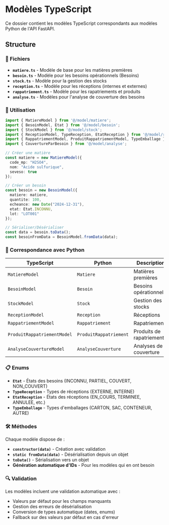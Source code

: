 # Modèles TypeScript

Ce dossier contient les modèles TypeScript correspondants aux modèles Python de l'API FastAPI.

## Structure

### 📁 Fichiers

- **`matiere.ts`** - Modèle de base pour les matières premières
- **`besoin.ts`** - Modèle pour les besoins opérationnels (Besoins)
- **`stock.ts`** - Modèle pour la gestion des stocks
- **`reception.ts`** - Modèle pour les réceptions (internes et externes)
- **`rappatriement.ts`** - Modèle pour les rapatriements et produits
- **`analyse.ts`** - Modèles pour l'analyse de couverture des besoins

### 🔧 Utilisation

```typescript
import { MatiereModel } from '@/model/matiere';
import { BesoinModel, Etat } from '@/model/besoin';
import { StockModel } from '@/model/stock';
import { ReceptionModel, TypeReception, EtatReception } from '@/model/reception';
import { RappatriementModel, ProduitRappatriementModel, TypeEmballage } from '@/model/rappatriement';
import { CouvertureParBesoin } from '@/model/analyse';

// Créer une matière
const matiere = new MatiereModel({
  code_mp: "H2SO4",
  nom: "Acide sulfurique",
  seveso: true
});

// Créer un besoin
const besoin = new BesoinModel({
  matiere: matiere,
  quantite: 100,
  echeance: new Date("2024-12-31"),
  etat: Etat.INCONNU,
  lot: "LOT001"
});

// Sérialiser/Désérialiser
const data = besoin.toData();
const besoinFromData = BesoinModel.fromData(data);
```

### 🔄 Correspondance avec Python

| TypeScript | Python | Description |
|------------|--------|-------------|
| `MatiereModel` | `Matiere` | Matières premières |
| `BesoinModel` | `Besoin` | Besoins opérationnels |
| `StockModel` | `Stock` | Gestion des stocks |
| `ReceptionModel` | `Reception` | Réceptions |
| `RappatriementModel` | `Rappatriement` | Rapatriements |
| `ProduitRappatriementModel` | `ProduitRappatriement` | Produits de rapatriement |
| `AnalyseCouvertureModel` | `AnalyseCouverture` | Analyses de couverture |

### 📋 Enums

- **`Etat`** - États des besoins (INCONNU, PARTIEL, COUVERT, NON_COUVERT)
- **`TypeReception`** - Types de réceptions (EXTERNE, INTERNE)
- **`EtatReception`** - États des réceptions (EN_COURS, TERMINEE, ANNULEE, etc.)
- **`TypeEmballage`** - Types d'emballages (CARTON, SAC, CONTENEUR, AUTRE)

### 🛠️ Méthodes

Chaque modèle dispose de :
- **`constructor(data)`** - Création avec validation
- **`static fromData(data)`** - Désérialisation depuis un objet
- **`toData()`** - Sérialisation vers un objet
- **Génération automatique d'IDs** - Pour les modèles qui en ont besoin

### 🔍 Validation

Les modèles incluent une validation automatique avec :
- Valeurs par défaut pour les champs manquants
- Gestion des erreurs de désérialisation
- Conversion de types automatique (dates, enums)
- Fallback sur des valeurs par défaut en cas d'erreur 